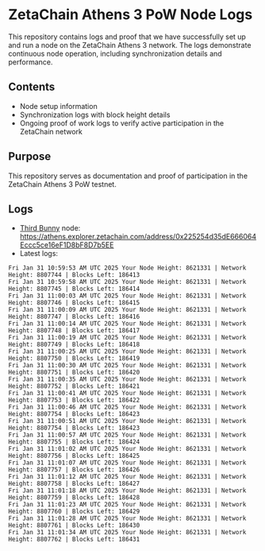 # ZetaChain Athens 3 PoW Node Logs
This repository contains logs and proof that we have successfully set up and run a node on the ZetaChain Athens 3 network. The logs demonstrate continuous node operation, including synchronization details and performance.

## Contents
- Node setup information
- Synchronization logs with block height details
- Ongoing proof of work logs to verify active participation in the ZetaChain network

## Purpose
This repository serves as documentation and proof of participation in the ZetaChain Athens 3 PoW testnet.

## Logs

- [Third Bunny](https://thirdbunny.xyz/) node: https://athens.explorer.zetachain.com/address/0x225254d35dE666064Eccc5ce16eF1D8bF8D7b5EE
- Latest logs:
```
Fri Jan 31 10:59:53 AM UTC 2025 Your Node Height: 8621331 | Network Height: 8807744 | Blocks Left: 186413
Fri Jan 31 10:59:58 AM UTC 2025 Your Node Height: 8621331 | Network Height: 8807745 | Blocks Left: 186414
Fri Jan 31 11:00:03 AM UTC 2025 Your Node Height: 8621331 | Network Height: 8807746 | Blocks Left: 186415
Fri Jan 31 11:00:09 AM UTC 2025 Your Node Height: 8621331 | Network Height: 8807747 | Blocks Left: 186416
Fri Jan 31 11:00:14 AM UTC 2025 Your Node Height: 8621331 | Network Height: 8807748 | Blocks Left: 186417
Fri Jan 31 11:00:19 AM UTC 2025 Your Node Height: 8621331 | Network Height: 8807749 | Blocks Left: 186418
Fri Jan 31 11:00:25 AM UTC 2025 Your Node Height: 8621331 | Network Height: 8807750 | Blocks Left: 186419
Fri Jan 31 11:00:30 AM UTC 2025 Your Node Height: 8621331 | Network Height: 8807751 | Blocks Left: 186420
Fri Jan 31 11:00:35 AM UTC 2025 Your Node Height: 8621331 | Network Height: 8807752 | Blocks Left: 186421
Fri Jan 31 11:00:41 AM UTC 2025 Your Node Height: 8621331 | Network Height: 8807753 | Blocks Left: 186422
Fri Jan 31 11:00:46 AM UTC 2025 Your Node Height: 8621331 | Network Height: 8807754 | Blocks Left: 186423
Fri Jan 31 11:00:51 AM UTC 2025 Your Node Height: 8621331 | Network Height: 8807754 | Blocks Left: 186423
Fri Jan 31 11:00:57 AM UTC 2025 Your Node Height: 8621331 | Network Height: 8807755 | Blocks Left: 186424
Fri Jan 31 11:01:02 AM UTC 2025 Your Node Height: 8621331 | Network Height: 8807756 | Blocks Left: 186425
Fri Jan 31 11:01:07 AM UTC 2025 Your Node Height: 8621331 | Network Height: 8807757 | Blocks Left: 186426
Fri Jan 31 11:01:12 AM UTC 2025 Your Node Height: 8621331 | Network Height: 8807758 | Blocks Left: 186427
Fri Jan 31 11:01:18 AM UTC 2025 Your Node Height: 8621331 | Network Height: 8807759 | Blocks Left: 186428
Fri Jan 31 11:01:23 AM UTC 2025 Your Node Height: 8621331 | Network Height: 8807760 | Blocks Left: 186429
Fri Jan 31 11:01:28 AM UTC 2025 Your Node Height: 8621331 | Network Height: 8807761 | Blocks Left: 186430
Fri Jan 31 11:01:34 AM UTC 2025 Your Node Height: 8621331 | Network Height: 8807762 | Blocks Left: 186431
```
